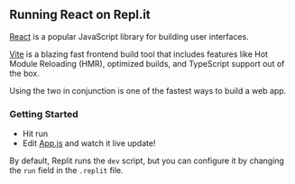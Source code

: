 ## Running React on Repl.it

[React](https://reactjs.org/) is a popular JavaScript library for building user interfaces.

[Vite](https://vitejs.dev/) is a blazing fast frontend build tool that includes features like Hot Module Reloading (HMR), optimized builds, and TypeScript support out of the box.

Using the two in conjunction is one of the fastest ways to build a web app.

### Getting Started

- Hit run
- Edit [App.js](#src/App.js) and watch it live update!

By default, Replit runs the `dev` script, but you can configure it by changing the `run` field in the `.replit` file.
